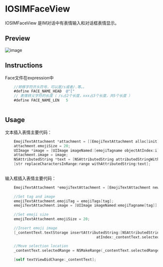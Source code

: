 # IOSIMFaceView
IOSIMFaceView 是IM对话中有表情输入和对话框表情显示。

## Preview

![image](https://raw.githubusercontent.com/DavidWangTM/IOSIMFaceView/master/nice.gif)
## Instructions

Face文件在expression中
```Objective-C
	//转移字符开头符号，可以是/s或者/.等。。
    #define FACE_NAME_HEAD  @"["
	// 表情转义字符的长度（ /s占2个长度，xxx占3个长度，共5个长度 ）
	#define FACE_NAME_LEN   5
  
```

## Usage

文本插入表情主要代码：
```Objective-C
	EmojiTextAttachment *attachment = [[EmojiTextAttachment alloc]init];
    attachment.emojiSize = 20;
    UIImage *image = [UIImage imageNamed:[emojiTagname objectAtIndex:i]];
    attachment.image = image;
    NSAttributedString *text = [NSAttributedString attributedStringWithAttachment:attachment];
    [str replaceCharactersInRange:range withAttributedString:text];
  
```

输入框插入表情主要代码：
```Objective-C
	EmojiTextAttachment *emojiTextAttachment = [EmojiTextAttachment new];
    
    //Set tag and image
    emojiTextAttachment.emojiTag = emojiTags[tag];
    emojiTextAttachment.image = [UIImage imageNamed:emojiTagname[tag]];
    
    //Set emoji size
    emojiTextAttachment.emojiSize = 20;
    
    //Insert emoji image
    [_contentText.textStorage insertAttributedString:[NSAttributedString attributedStringWithAttachment:emojiTextAttachment]
                                          atIndex:_contentText.selectedRange.location];
    
    //Move selection location
    _contentText.selectedRange = NSMakeRange(_contentText.selectedRange.location + 1, _contentText.selectedRange.length);
    
    [self textViewDidChange:_contentText];
```    
